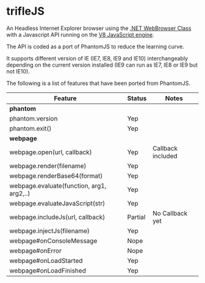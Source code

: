 trifleJS
=========

An Headless Internet Explorer browser using the [.NET WebBrowser Class](http://msdn.microsoft.com/en-us/library/system.windows.forms.webbrowser.aspx) with a Javascript API running on the [V8 JavaScript engine](http://en.wikipedia.org/wiki/V8_(JavaScript_engine)).

The API is coded as a port of PhantomJS to reduce the learning curve.

It supports different version of IE (IE7, IE8, IE9 and IE10) interchangeably depending on the current version installed (IE9 can run as IE7, IE8 or IE9 but not IE10).

The following is a list of features that have been ported from PhantomJS.

|Feature                                  | Status   | Notes                        |
|-----------------------------------------|----------|------------------------------|
|**phantom**                              |
|phantom.version                          | Yep      |                              |
|phantom.exit()                           | Yep      |                              |
|**webpage**                              |
|webpage.open(url, callback)              | Yep      | Callback included            |
|webpage.render(filename)                 | Yep      |                              |
|webpage.renderBase64(format)             | Yep      |                              |
|webpage.evaluate(function, arg1, arg2,..)| Yep      |                              |
|webpage.evaluateJavaScript(str)          | Yep      |                              |
|webpage.includeJs(url, callback)         | Partial  | No Callback yet              |
|webpage.injectJs(filename)               | Yep      |                              |
|webpage#onConsoleMessage                 | Nope     |                              |
|webpage#onError                          | Nope     |                              |
|webpage#onLoadStarted                    | Yep      |                              |
|webpage#onLoadFinished                   | Yep      |                              |
